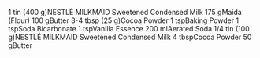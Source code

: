 1 tin (400 g)NESTLÉ MILKMAID Sweetened Condensed Milk
175 gMaida (Flour)
100 gButter
3-4 tbsp (25 g)Cocoa Powder
1 tspBaking Powder
1 tspSoda Bicarbonate
1 tspVanilla Essence
200 mlAerated Soda
1/4 tin (100 g)NESTLÉ MILKMAID Sweetened Condensed Milk
4 tbspCocoa Powder
50 gButter
